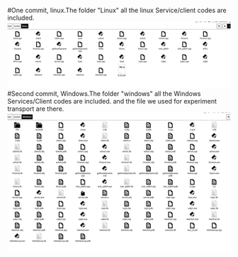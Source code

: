 #One commit, linux.The folder "Linux" all the linux Service/client codes are included.![s1](1.png)<Br/>
#Second commit, Windows.The folder "windows" all the Windows Services/Client codes are included. and the file we used for experiment transport are there.![s2](2.png)
